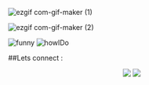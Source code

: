 ![ezgif com-gif-maker (1)](https://user-images.githubusercontent.com/31225066/149372263-1f79b1e3-0a94-46c4-8ebf-0eac1937b644.gif)

![ezgif com-gif-maker (2)](https://user-images.githubusercontent.com/31225066/149377700-b71bfe3a-051b-49db-9c83-5bff82ce5ea2.gif)


![funny](https://user-images.githubusercontent.com/31225066/149378294-f573c34d-ac2c-451d-ad40-d8529ae26f3e.gif)
![howIDo](https://user-images.githubusercontent.com/31225066/149378879-6df40f83-4853-463a-b36c-1dd89ce26035.gif)


<!-- <img alt="freeCodeCamp points" src="https://img.shields.io/freecodecamp/points/iamabhi5hek?label=FreeCodeCamp"> -->


##Lets connect : 
<div align="center">
  
  [<img src="https://img.shields.io/badge/iamabhi5hek%20-%230077B5.svg?&style=for-the-badge&logo=linkedin&logoColor=white"/>](https://www.linkedin.com/in/iamabhi5hek/)
  [<img src="https://img.shields.io/badge/iamabhi5hek%20-%23E4405F.svg?&style=for-the-badge&logo=Instagram&logoColor=white"/>](https://www.instagram.com/i.am.abhi5hek/)
 
</div> 



  

